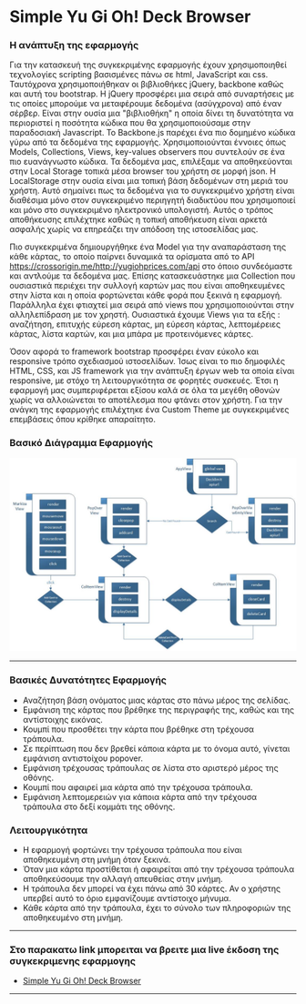 # Simple Yu Gi Oh! Deck Browser


### Η ανάπτυξη της εφαρμογής

Για την κατασκευή της συγκεκριμένης εφαρμογής έχουν  χρησιμοποιηθεί τεχνολογίες scripting βασισμένες πάνω σε html, JavaScript και css. Ταυτόχρονα χρησιμοποιήθηκαν οι βιβλιοθήκες jQuery, backbone καθώς και αυτή του bootstrap. Η jQuery προσφέρει μια σειρά από συναρτήσεις με τις οποίες μπορούμε να μεταφέρουμε δεδομένα (ασύγχρονα) από έναν σέρβερ. Είναι στην ουσία μια "βιβλιοθήκη" η οποία δίνει τη δυνατότητα να περιοριστεί η ποσότητα κώδικα που θα χρησιµοποιούσαμε στην παραδοσιακή Javascript. Το Backbone.js παρέχει ένα  πιο δομημένο κώδικα γύρω από τα δεδομένα της εφαρμογής. Χρησιμοποιούνται  έννοιες όπως Models, Collections, Views, key-values observers που συντελούν σε ένα πιο ευανάγνωστο κώδικα. Τα δεδομένα μας, επιλέξαμε να αποθηκεύονται στην  Local Storage τοπικά μέσα browser του χρήστη σε μορφή json. Η LocalStorage στην ουσία είναι μια τοπική βάση δεδομένων στη μεριά του χρήστη. Αυτό σημαίνει πως τα δεδομένα για το συγκεκριμένο χρήστη είναι διαθέσιμα μόνο στον συγκεκριμένο περιηγητή διαδικτύου που χρησιμοποιεί και μόνο στο συγκεκριμένο ηλεκτρονικό υπολογιστή. Αυτός ο τρόπος αποθήκευσης επιλέχτηκε καθώς η τοπική αποθήκευση είναι αρκετά ασφαλής χωρίς να επηρεάζει την απόδοση της ιστοσελίδας μας.

Πιο συγκεκριμένα δημιουργήθηκε ένα Model για την αναπαράσταση της κάθε κάρτας, το οποίo παίρνει δυναμικά τα ορίσματα από το API https://crossorigin.me/http://yugiohprices.com/api στο όποιο συνδεόμαστε και αντλούμε τα δεδομένα μας. Επίσης κατασκευάστηκε μια Collection που ουσιαστικά περιέχει την συλλογή καρτών μας που είναι αποθηκευμένες στην λίστα και η οποία φορτώνεται κάθε φορά που ξεκινά η εφαρμογή. Παράλληλα έχει φτιαχτεί μια σειρά από views που χρησιμοποιούνται στην αλληλεπίδραση με τον χρηστή. Ουσιαστικά έχουμε Views για τα εξής : αναζήτηση, επιτυχής εύρεση κάρτας, μη εύρεση κάρτας, λεπτομέρειες κάρτας, λίστα καρτών, και μια μπάρα με προτεινόμενες κάρτες. 

Όσον αφορά τo framework bootstrap προσφέρει έναν εύκολο και responsive  τρόπο σχεδιασμού ιστοσελίδων. Ίσως είναι το πιο δημοφιλές HTML, CSS, και JS framework για την ανάπτυξη έργων web τα οποία είναι responsive, με στόχο τη λειτουργικότητα σε φορητές συσκευές. Έτσι η εφαρμογή μας συμπεριφέρεται εξίσου καλά σε όλα τα μεγέθη οθονών χωρίς να αλλοιώνεται το αποτέλεσμα που φτάνει στον χρήστη. Για την ανάγκη της εφαρμογής επιλέχτηκε ένα Custom Theme με συγκεκριμένες επεμβάσεις όπου κρίθηκε απαραίτητο.

### Βασικό Διάγραμμα Εφαρμογής

![Yu Gi Oh](https://github.com/thanostath13/yugi/blob/master/img/yugi_diagram.jpg "Simple Yu Gi Oh! Deck Browser diagram")

***

### Βασικές Δυνατότητες Εφαρμογής

* Αναζήτηση βάση ονόματος μιας κάρτας στο πάνω μέρος της σελίδας.
* Εμφάνιση της κάρτας που βρέθηκε της περιγραφής της, καθώς και της αντίστοιχης εικόνας.
* Κουμπί που προσθέτει την κάρτα που βρέθηκε στη τρέχουσα τράπουλα.
* Σε περίπτωση που δεν βρεθεί κάποια κάρτα με το όνομα αυτό, γίνεται εμφάνιση αντιστοίχου popover.
* Εμφάνιση τρέχουσας τράπουλας σε λίστα στο αριστερό μέρος της οθόνης. 
* Κουμπί που αφαιρεί μια κάρτα από την τρέχουσα τράπουλα.
* Εμφάνιση λεπτομερειών για κάποια κάρτα από την τρέχουσα τράπουλα στο δεξί κομμάτι της οθόνης.

### Λειτουργικότητα

* Η εφαρμογή φορτώνει την τρέχουσα τράπουλα που είναι αποθηκευμένη στη μνήμη όταν ξεκινά.
* Όταν μια κάρτα προστίθεται ή αφαιρείται από την τρέχουσα τράπουλα αποθηκεύσουμε την αλλαγή απευθείας στην μνήμη.
* Η τράπουλα δεν μπορεί να έχει πάνω από 30 κάρτες. Αν ο χρήστης υπερβεί αυτό το όριο  εμφανίζουμε αντίστοιχο μήνυμα.
* Κάθε κάρτα από την τράπουλα, έχει το σύνολο των πληροφοριών της αποθηκευμένο στη μνήμη.

***

### Στο παρακατω link μπορειται να βρειτε μια live έκδοση της συγκεκριμενης εφαρμογης

* [Simple Yu Gi Oh! Deck Browser](https://thanostath13.github.io/yugi/ "Simple Yu Gi Oh! Deck Browser")

***
